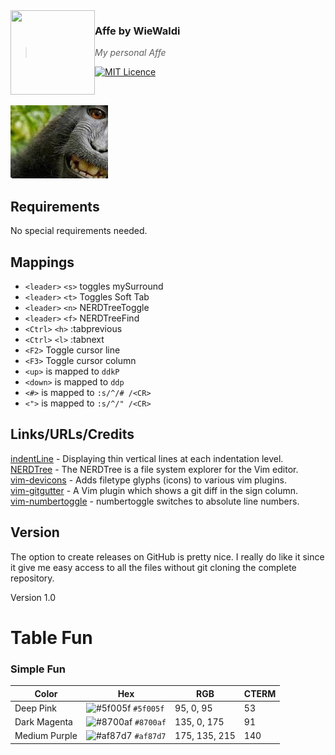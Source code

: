 <img src="https://raw.githubusercontent.com/WieWaldi/.dotfiles/master/img/RZ-Amper_Logo_135x135.png" align="left" width="135px" height="135px" />

### Affe by WieWaldi
> *My personal Affe*

[![MIT Licence](https://badges.frapsoft.com/os/mit/mit.svg?v=103)](https://opensource.org/licenses/mit-license.php)

<br />

![screenshot_vim.png](https://raw.githubusercontent.com/WieWaldi/affe/master/img/Affe_Gesicht.png)
## Requirements  
No special requirements needed.

## Mappings
 - `<leader>` `<s>` toggles mySurround
 - `<leader>` `<t>` Toggles Soft Tab
 - `<leader>` `<n>` NERDTreeToggle
 - `<leader>` `<f>` NERDTreeFind
 - `<Ctrl>` `<h>` :tabprevious
 - `<Ctrl>` `<l>` :tabnext
 - `<F2>` Toggle cursor line
 - `<F3>` Toggle cursor column
 - `<up>` is mapped to `ddkP`
 - `<down>` is mapped to `ddp`
 - `<#>` is mapped to `:s/^/# /<CR>`
 - `<">` is mapped to `:s/^/" /<CR>`

## Links/URLs/Credits  
[indentLine](https://github.com/Yggdroot/indentLine) - Displaying thin vertical lines at each indentation level.  
[NERDTree](https://github.com/preservim/nerdtree) - The NERDTree is a file system explorer for the Vim editor.  
[vim-devicons](https://github.com/ryanoasis/vim-devicons) - Adds filetype glyphs (icons) to various vim plugins.  
[vim-gitgutter](https://github.com/airblade/vim-gitgutter) - A Vim plugin which shows a git diff in the sign column.  
[vim-numbertoggle](https://github.com/jeffkreeftmeijer/vim-numbertoggle) - numbertoggle switches to absolute line numbers.  

## Version
The option to create releases on GitHub is pretty nice. I really do like it since it give me easy access to all the files
without git cloning the complete repository.  

Version 1.0

# Table Fun

### Simple Fun

| Color         | Hex | RGB | CTERM |
|---|---|---|---|
| Deep Pink     |    ![#5f005f](https://via.placeholder.com/15/5f005f/000000?text=+) `#5f005f`| 95, 0, 95     | 53  |
| Dark Magenta  |    ![#8700af](https://via.placeholder.com/15/8700af/000000?text=+) `#8700af`| 135, 0, 175   | 91  |
| Medium Purple |    ![#af87d7](https://via.placeholder.com/15/af87d7/000000?text=+) `#af87d7`| 175, 135, 215 | 140 |
